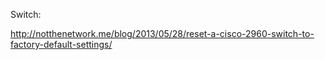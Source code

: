 Switch:

http://notthenetwork.me/blog/2013/05/28/reset-a-cisco-2960-switch-to-factory-default-settings/

